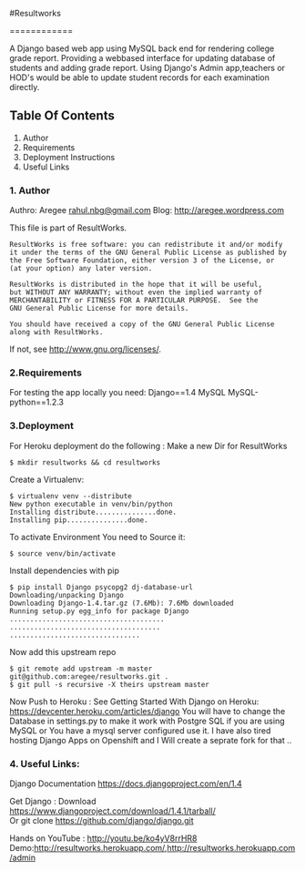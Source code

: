 

#Resultworks

============

A Django based web app using MySQL back end for rendering college grade report.
Providing a webbased interface for updating database of students and adding grade report.
Using Django's Admin app,teachers or HOD's would be able to update student records for each examination directly.

## Table Of Contents

1. Author
2. Requirements
3. Deployment Instructions 
4. Useful Links

### 1. Author 

Authro: Aregee <rahul.nbg@gmail.com>
Blog: <http://aregee.wordpress.com>

This file is part of ResultWorks.

    ResultWorks is free software: you can redistribute it and/or modify
    it under the terms of the GNU General Public License as published by
    the Free Software Foundation, either version 3 of the License, or
    (at your option) any later version.

    ResultWorks is distributed in the hope that it will be useful,
    but WITHOUT ANY WARRANTY; without even the implied warranty of
    MERCHANTABILITY or FITNESS FOR A PARTICULAR PURPOSE.  See the
    GNU General Public License for more details.

    You should have received a copy of the GNU General Public License
    along with ResultWorks.  
If not, see <http://www.gnu.org/licenses/>.

### 2.Requirements 
   For testing the app locally you need: 
   Django==1.4
   MySQL 
   MySQL-python==1.2.3
      
  
### 3.Deployment 
   For Heroku deployment do the following :
   Make a new Dir for ResultWorks 

   	$ mkdir resultworks && cd resultworks

   Create a Virtualenv:
   
   	$ virtualenv venv --distribute
   	New python executable in venv/bin/python
   	Installing distribute...............done.
   	Installing pip...............done.

   To activate Environment You need to Source it:
   

   	$ source venv/bin/activate

   Install dependencies with pip

    $ pip install Django psycopg2 dj-database-url
    Downloading/unpacking Django
    Downloading Django-1.4.tar.gz (7.6Mb): 7.6Mb downloaded
    Running setup.py egg_info for package Django
    ......................................
    .....................................
    ................................

   Now add this upstream repo
    
    $ git remote add upstream -m master git@github.com:aregee/resultworks.git .
    $ git pull -s recursive -X theirs upstream master

Now Push to Heroku :
See Getting Started With Django on Heroku: <https://devcenter.heroku.com/articles/django>
You will have to change the Database in settings.py to make it work with Postgre SQL if you are using MySQL or You have a mysql server configured use it.
I have also tired hosting Django Apps on Openshift and I Will create a seprate fork for that ..
    
### 4. Useful Links:
Django Documentation <https://docs.djangoproject.com/en/1.4>
    
Get Django :
Download <https://www.djangoproject.com/download/1.4.1/tarball/>    	
Or
git clone https://github.com/django/django.git	
	
Hands on YouTube : <http://youtu.be/ko4yV8rrHR8>
Demo:<http://resultworks.herokuapp.com/>,<http://resultworks.herokuapp.com/admin>
